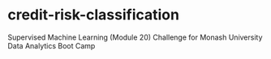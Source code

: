 # credit-risk-classification
Supervised Machine Learning (Module 20) Challenge for Monash University Data Analytics Boot Camp
